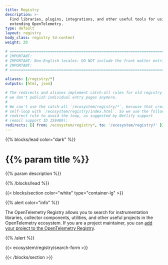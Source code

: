 ```yaml
---
title: Registry
description: >-
  Find libraries, plugins, integrations, and other useful tools for using and
  extending OpenTelemetry.
type: default
layout: registry
body_class: registry td-content
weight: 20

# =============================================================================
# IMPORTANT:
# IMPORTANT: Non-English locales: DO NOT include the front matter entries below
# IMPORTANT:
# =============================================================================

aliases: [/registry/*]
outputs: [html, json]

# The redirects and aliases implement catch-all rules for old registry entries;
# we don't publish individual entry pages anymore.
#
# We can't use the catch-all `/ecosystem/registry/*`, because that creates a
# self-loop with `/ecosystem/registry/index.html`. So we use the following
# redirect rule to avoid the loop, as suggested by Netlify support
# (email support ID 159489):
redirects: [{ from: /ecosystem/registry*, to: '/ecosystem/registry?' }]
---
```


{{% blocks/lead color="dark" %}}

<!-- markdownlint-disable single-h1 -->

<h1>{{% param title %}}</h1>

{{% param description %}}

{{% /blocks/lead %}}

{{< blocks/section color="white" type="container-lg" >}}

{{% alert color="info" %}}

The OpenTelemetry Registry allows you to search for instrumentation libraries,
collector components, utilities, and other useful projects in the OpenTelemetry
ecosystem. If you are a project maintainer, you can
[add your project to the OpenTelemetry Registry](adding/).

{{% /alert %}}

{{< ecosystem/registry/search-form >}}

{{< /blocks/section >}}
